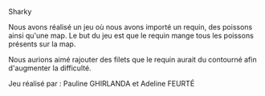 Sharky

Nous avons réalisé un jeu où nous avons importé un requin, des poissons ainsi qu'une map. Le but du jeu est que le requin mange tous les poissons présents sur la map.

Nous aurions aimé rajouter des filets que le requin aurait du contourné afin d'augmenter la difficulté.

Jeu réalisé par : Pauline GHIRLANDA et Adeline FEURTÉ

